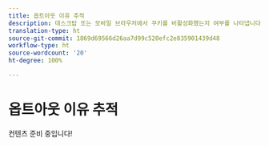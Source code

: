 ```yaml
---
title: 옵트아웃 이유 추적
description: 데스크탑 또는 모바일 브라우저에서 쿠키를 비활성화했는지 여부를 나타냅니다.
translation-type: ht
source-git-commit: 1869d69566d26aa7d99c520efc2e835901439d48
workflow-type: ht
source-wordcount: '20'
ht-degree: 100%

---
```



# 옵트아웃 이유 추적

컨텐츠 준비 중입니다!
